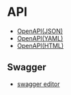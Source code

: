 # API

- [OpenAPI(JSON)](./hakuhodo_key3_hackathon.json)
- [OpenAPI(YAML)](./hakuhodo_key3_hackathon.yaml)
- [OpenAPI(HTML)](./hakuhodo_key3_hackathon.html)

## Swagger

- [swagger editor](https://editor.swagger.io/)

